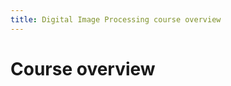 ```yaml
---
title: Digital Image Processing course overview
---
```


# Course overview

<Card
  name="Module I"
  description="Introduction to Digital Image Processing"
  banner="/mod1banner.jpg"
  href = "./mod1/1-intro"
/>

<Card
  name="Module II"
  description="Beginner Level"
  banner="/mod2banner.jpg"
  href = "./mod2/"
/>

<Card
  name="Module III"
  description="Intermediate Level"
  banner="/mod3banner.jpg"
  href = "./mod3/"
/>

<Card
  name="Module IV"
  description="Advanced Level"
  banner="/mod4banner.jpg"
  href = "./mod4/"
/>

<Card
  name="Module V"
  description="Kernel-Based Image Processing"
  banner="/mod5banner.jpg"
  href = "./mod5/"
/>

<Card
  name="Module VI"
  description="Capstone Project"
  banner="/mod6banner.jpg"
  href = "./mod6/"
/>
